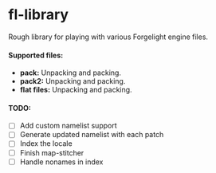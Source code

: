 # fl-library

Rough library for playing with various Forgelight engine files.

#### Supported files:
- **pack:** Unpacking and packing.
- **pack2:** Unpacking and packing.
- **flat files:** Unpacking and packing.

#### TODO:
- [ ] Add custom namelist support
- [ ] Generate updated namelist with each patch
- [ ] Index the locale
- [ ] Finish map-stitcher
- [ ] Handle nonames in index
